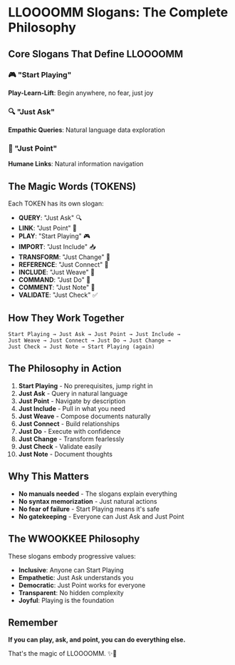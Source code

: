 # LLOOOOMM Slogans: The Complete Philosophy

## Core Slogans That Define LLOOOOMM

### 🎮 "Start Playing"
**Play-Learn-Lift**: Begin anywhere, no fear, just joy

### 🔍 "Just Ask"  
**Empathic Queries**: Natural language data exploration

### 🔗 "Just Point"
**Humane Links**: Natural information navigation

## The Magic Words (TOKENS)

Each TOKEN has its own slogan:

- **QUERY**: "Just Ask" 🔍
- **LINK**: "Just Point" 🔗
- **PLAY**: "Start Playing" 🎮
- **IMPORT**: "Just Include" 📥
- **TRANSFORM**: "Just Change" 🔄
- **REFERENCE**: "Just Connect" 💾
- **INCLUDE**: "Just Weave" 🧵
- **COMMAND**: "Just Do" 🤖
- **COMMENT**: "Just Note" 📝
- **VALIDATE**: "Just Check" ✅

## How They Work Together

```
Start Playing → Just Ask → Just Point → Just Include → 
Just Weave → Just Connect → Just Do → Just Change → 
Just Check → Just Note → Start Playing (again)
```

## The Philosophy in Action

1. **Start Playing** - No prerequisites, jump right in
2. **Just Ask** - Query in natural language  
3. **Just Point** - Navigate by description
4. **Just Include** - Pull in what you need
5. **Just Weave** - Compose documents naturally
6. **Just Connect** - Build relationships
7. **Just Do** - Execute with confidence
8. **Just Change** - Transform fearlessly
9. **Just Check** - Validate easily
10. **Just Note** - Document thoughts

## Why This Matters

- **No manuals needed** - The slogans explain everything
- **No syntax memorization** - Just natural actions
- **No fear of failure** - Start Playing means it's safe
- **No gatekeeping** - Everyone can Just Ask and Just Point

## The WWOOKKEE Philosophy

These slogans embody progressive values:
- **Inclusive**: Anyone can Start Playing
- **Empathetic**: Just Ask understands you
- **Democratic**: Just Point works for everyone
- **Transparent**: No hidden complexity
- **Joyful**: Playing is the foundation

## Remember

**If you can play, ask, and point, you can do everything else.**

That's the magic of LLOOOOMM. ✨🌈 